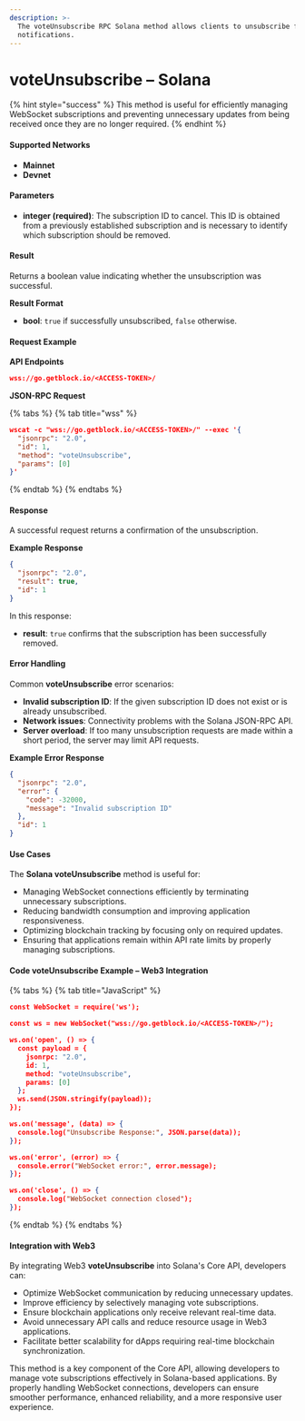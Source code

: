 ```yaml
---
description: >-
  The voteUnsubscribe RPC Solana method allows clients to unsubscribe from vote
  notifications.
---
```


# voteUnsubscribe – Solana

{% hint style="success" %}
This method is useful for efficiently managing WebSocket subscriptions and preventing unnecessary updates from being received once they are no longer required.
{% endhint %}

#### Supported Networks

* **Mainnet**
* **Devnet**

#### Parameters

* **integer (required)**: The subscription ID to cancel. This ID is obtained from a previously established subscription and is necessary to identify which subscription should be removed.

#### Result

Returns a boolean value indicating whether the unsubscription was successful.

**Result Format**

* **bool**: `true` if successfully unsubscribed, `false` otherwise.

#### Request Example

**API Endpoints**

```json
wss://go.getblock.io/<ACCESS-TOKEN>/
```

**JSON-RPC Request**

{% tabs %}
{% tab title="wss" %}
```json
wscat -c "wss://go.getblock.io/<ACCESS-TOKEN>/" --exec '{
  "jsonrpc": "2.0",
  "id": 1,
  "method": "voteUnsubscribe",
  "params": [0]
}'
```
{% endtab %}
{% endtabs %}

#### Response

A successful request returns a confirmation of the unsubscription.

**Example Response**

```json
{
  "jsonrpc": "2.0",
  "result": true,
  "id": 1
}
```

In this response:

* **result**: `true` confirms that the subscription has been successfully removed.

#### Error Handling

Common **voteUnsubscribe** error scenarios:

* **Invalid subscription ID**: If the given subscription ID does not exist or is already unsubscribed.
* **Network issues**: Connectivity problems with the Solana JSON-RPC API.
* **Server overload**: If too many unsubscription requests are made within a short period, the server may limit API requests.

**Example Error Response**

```json
{
  "jsonrpc": "2.0",
  "error": {
    "code": -32000,
    "message": "Invalid subscription ID"
  },
  "id": 1
}
```

#### Use Cases

The **Solana voteUnsubscribe** method is useful for:

* Managing WebSocket connections efficiently by terminating unnecessary subscriptions.
* Reducing bandwidth consumption and improving application responsiveness.
* Optimizing blockchain tracking by focusing only on required updates.
* Ensuring that applications remain within API rate limits by properly managing subscriptions.

#### Code voteUnsubscribe Example – Web3 Integration



{% tabs %}
{% tab title="JavaScript" %}
```json
const WebSocket = require('ws');

const ws = new WebSocket("wss://go.getblock.io/<ACCESS-TOKEN>/");

ws.on('open', () => {
  const payload = {
    jsonrpc: "2.0",
    id: 1,
    method: "voteUnsubscribe",
    params: [0]
  };
  ws.send(JSON.stringify(payload));
});

ws.on('message', (data) => {
  console.log("Unsubscribe Response:", JSON.parse(data));
});

ws.on('error', (error) => {
  console.error("WebSocket error:", error.message);
});

ws.on('close', () => {
  console.log("WebSocket connection closed");
});
```
{% endtab %}
{% endtabs %}

#### Integration with Web3

By integrating Web3 **voteUnsubscribe** into Solana's Core API, developers can:

* Optimize WebSocket communication by reducing unnecessary updates.
* Improve efficiency by selectively managing vote subscriptions.
* Ensure blockchain applications only receive relevant real-time data.
* Avoid unnecessary API calls and reduce resource usage in Web3 applications.
* Facilitate better scalability for dApps requiring real-time blockchain synchronization.

This method is a key component of the Core API, allowing developers to manage vote subscriptions effectively in Solana-based applications. By properly handling WebSocket connections, developers can ensure smoother performance, enhanced reliability, and a more responsive user experience.
